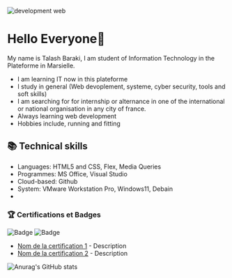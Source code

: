 ![development web](https://github.com/user-attachments/assets/3cb4e20b-6489-44cc-8934-cdd8e903f48e)
# Hello Everyone👋
My name is Talash Baraki, I am student of Information Technology in the Plateforme in Marsielle.
 - I am learning IT now in this plateforme
 - I study in general (Web devoplement, systeme, cyber security, tools and soft skills)
 - I am searching for for internship or alternance in one of the international or national organisation in any city of france.
 - Always learning web development
 - Hobbies include, running and fitting

## 📚 Technical skills
- Languages: HTML5 and CSS, Flex, Media Queries
- Programmes: MS Office, Visual Studio
- Cloud-based: Github
- System: VMware Workstation Pro, Windows11, Debain
- 
### 🏆 Certifications et Badges
![Badge](https://img.shields.io/badge/Certification-Awesome_Certificate-blue) 
![Badge](https://img.shields.io/badge/Contributor-Open_Source-red)
- [Nom de la certification 1](lien_vers_certificat) - Description
- [Nom de la certification 2](lien_vers_certificat) - Description

![Anurag's GitHub stats](https://github-readme-stats.vercel.app/api?username=talash-baraki&show_icons=true&theme=radical)
<!--
**talash-baraki/talash-baraki** is a ✨ _special_ ✨ repository because its `README.md` (this file) appears on your GitHub profile.

Here are some ideas to get you started:

- 🔭 I’m currently working on ...
- 🌱 I’m currently learning ...
- 👯 I’m looking to collaborate on ...
- 🤔 I’m looking for help with ...
- 💬 Ask me about ...
- 📫 How to reach me: ...
- 😄 Pronouns: ...
- ⚡ Fun fact: ...
-->
